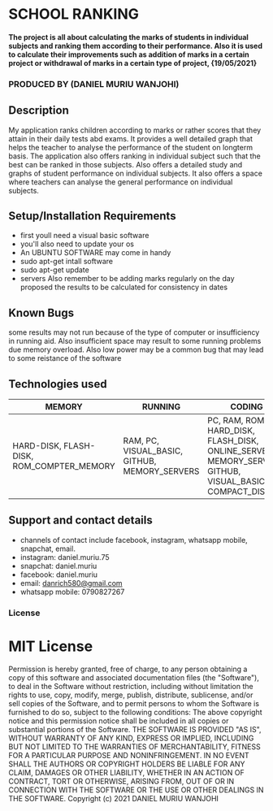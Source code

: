 # SCHOOL RANKING
#### The project is all about calculating the marks of students in individual subjects and ranking them according to their performance. Also it is used to calculate their improvements such as addition of marks in a certain project or withdrawal of marks in a certain type of project, {19/05/2021}

### PRODUCED BY (DANIEL MURIU WANJOHI)

## Description
 My application ranks children according to marks or rather scores that they attain in their daily tests abd exams. It provides a well detailed graph that helps the teacher to analyse the performance of the student on longterm basis. The application also offers ranking in individual subject such that the best can be ranked in those subjects. Also offers a detailed study and graphs of student performance on individual subjects. It also offers a space where teachers can analyse the general performance on individual subjects.
## Setup/Installation Requirements
* first youll need a visual basic software
* you'll also need to update your os
* An UBUNTU SOFTWARE may come in handy
* sudo apt-get intall software
* sudo apt-get update
* servers
Also remember to be adding marks regularly on the day proposed the results to be calculated for consistency in dates
## Known Bugs
some results may not run because of the type of computer or insufficiency in running aid. Also insufficient space may result to some running problems due memory overload. Also low power may be a common bug that may lead to some reistance of the software
## Technologies used
|MEMORY|RUNNING|CODING|TESTING|SHARING|
|---|---|---|---|---|
|HARD-DISK, FLASH-DISK, ROM_COMPTER_MEMORY|RAM, PC, VISUAL_BASIC, GITHUB, MEMORY_SERVERS|PC, RAM, ROM, HARD_DISK, FLASH_DISK, ONLINE_SERVERS, MEMORY_SERVERS, GITHUB, VISUAL_BASIC, COMPACT_DISK|PC, GITHUB, RAM, ROM, HARD_DISK, COMPACT_DISK, VISUAL_BASIC, GITHUB, MEMORY_SERVERS, ONLINE_SERVERS|ONLINE_SERVERS, HARD_DISK, GITHUB|
## Support and contact details
* channels of contact include facebook, instagram, whatsapp mobile, snapchat, email.
* instagram: daniel.muriu.75
* snapchat: daniel.muriu
* facebook: daniel.muriu
* email: danrich580@gmail.com
* whatsapp mobile: 0790827267
### License
# MIT License
Permission is hereby granted, free of charge, to any person obtaining a copy of this software and associated documentation files (the "Software"), to deal in the Software without restriction, including without limitation the rights to use, copy, modify, merge, publish, distribute, sublicense, and/or sell copies of the Software, and to permit persons to whom the Software is furnished to do so, subject to the following conditions:
The above copyright notice and this permission notice shall be included in all copies or substantial portions of the Software.
THE SOFTWARE IS PROVIDED "AS IS", WITHOUT WARRANTY OF ANY KIND, EXPRESS OR IMPLIED, INCLUDING BUT NOT LIMITED TO THE WARRANTIES OF MERCHANTABILITY, FITNESS FOR A PARTICULAR PURPOSE AND NONINFRINGEMENT. IN NO EVENT SHALL THE AUTHORS OR COPYRIGHT HOLDERS BE LIABLE FOR ANY CLAIM, DAMAGES OR OTHER LIABILITY, WHETHER IN AN ACTION OF CONTRACT, TORT OR OTHERWISE, ARISING FROM, OUT OF OR IN CONNECTION WITH THE SOFTWARE OR THE USE OR OTHER DEALINGS IN THE SOFTWARE.
Copyright (c) 2021 DANIEL MURIU WANJOHI
